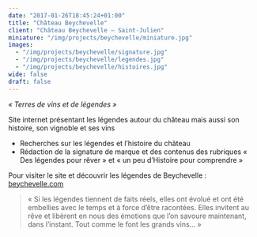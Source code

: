 ```yaml
---
date: "2017-01-26T18:45:24+01:00"
title: "Château Beychevelle"
client: "Château Beychevelle – Saint-Julien"
miniature: "/img/projects/beychevelle/miniature.jpg"
images:
  - "/img/projects/beychevelle/signature.jpg"
  - "/img/projects/beychevelle/legendes.jpg"
  - "/img/projects/beychevelle/histoires.jpg"
wide: false
draft: false
---
```


_« Terres de vins et de légendes »_

Site internet présentant les légendes autour du château mais aussi son histoire, son
vignoble et ses vins

- Recherches sur les légendes et l’histoire du château
- Rédaction de la signature de marque et des contenus des rubriques « Des légendes pour rêver » et « un peu d’Histoire pour comprendre »

Pour visiter le site et découvrir les légendes de Beychevelle : [beychevelle.com](http://beychevelle.com/)

> « Si les légendes tiennent de faits réels, elles ont évolué et ont été
embellies avec le temps et à force d’être racontées.
Elles invitent au rêve et libèrent en nous des émotions que l’on savoure
maintenant, dans l’instant. Tout comme le font les grands vins… »
